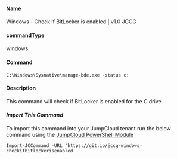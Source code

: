#### Name

Windows - Check if BitLocker is enabled | v1.0 JCCG

#### commandType

windows

#### Command

```
C:\Windows\Sysnative\manage-bde.exe -status c:
```

#### Description

This command will check if BitLocker is enabled for the C drive

#### *Import This Command*

To import this command into your JumpCloud tenant run the below command using the [JumpCloud PowerShell Module](https://github.com/TheJumpCloud/support/wiki/Installing-the-JumpCloud-PowerShell-Module)

```
Import-JCCommand -URL 'https://git.io/jccg-windows-checkifbitlockerisenabled'
```
